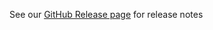See our [GitHub Release page](https://github.com/GoogleCloudPlatform/cloud-code-intellij/releases) for release notes
